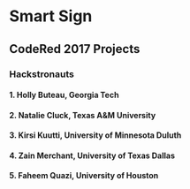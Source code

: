 # Smart Sign

## CodeRed 2017 Projects

### Hackstronauts

#### 1. Holly Buteau, Georgia Tech
#### 2. Natalie Cluck, Texas A&M University
#### 3. Kirsi Kuutti, University of Minnesota Duluth
#### 4. Zain Merchant, University of Texas Dallas
#### 5. Faheem Quazi, University of Houston
